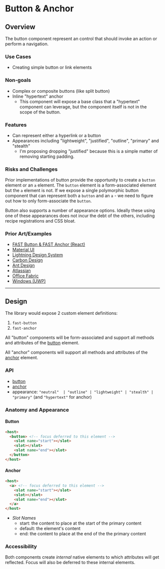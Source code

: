 # Button & Anchor

## Overview

The button component represent an control that should invoke an action or perform a navigation.

### Use Cases
- Creating simple button or link elements

### Non-goals
- Complex or composite buttons (like split button)
- Inline "hypertext" anchor
  - This component will expose a base class that a "hypertext" component can leverage, but the component itself is not in the scope of the button.
  
### Features
- Can represent either a hyperlink or a button
- Appearances including "lightweight", "justified", "outline", "primary" and "stealth"
  - I'm proposing dropping "justified" because this is a simple matter of removing starting padding.

### Risks and Challenges

Prior implementations of button provide the opportunity to create a `button` element or an `a` element. The `button` element is a form-associated element but the `a` element is not. If we expose a single polymorphic button component that can represent both a `button` and an `a` - we need to figure out how to only form-associate the `button`.

Button also supports a number of appearance options. Ideally these using one of these appearances does not incur the debt of the others, including recipe registrations and CSS bloat.

### Prior Art/Examples
- [FAST Button & FAST Anchor (React)](https://www.npmjs.com/package/@microsoft/fast-components-react-msft)
- [Material UI](https://material-ui.com/components/buttons/)
- [Lightning Design System](https://www.lightningdesignsystem.com/components/buttons/)
- [Carbon Design](https://www.carbondesignsystem.com/components/button/code)
- [Ant Design](https://ant.design/components/button/)
- [Atlassian](https://atlaskit.atlassian.com/packages/core/button)
- [Office Fabric](https://developer.microsoft.com/en-us/fabric#/controls/web/button)
- [Windows (UWP)](https://docs.microsoft.com/en-us/windows/uwp/design/controls-and-patterns/buttons)

---

## Design
The library would expose 2 custom element definitions: 
1. `fast-button`
8. `fast-anchor`

All "button" components will be form-associated and support all methods and attributes of the [button](https://developer.mozilla.org/en-US/docs/Web/HTML/Element/button) element.

All "anchor" components will support all methods and attributes of the [anchor](https://developer.mozilla.org/en-US/docs/Web/HTML/Element/a) element.

### API
- [button]([button](https://developer.mozilla.org/en-US/docs/Web/HTML/Element/button))
- [anchor](https://developer.mozilla.org/en-US/docs/Web/HTML/Element/a)
- appearance: `"neutral"  | "outline" | "lightweight" | "stealth" | "primary"` (and `"hypertext"` for anchor)

### Anatomy and Appearance
#### Button
```html
<host>
  <button> <!-- focus deferred to this element -->
    <slot name="start"></slot>
    <slot></slot>
    <slot name="end"></slot>
  </button>
</host>
```
#### Anchor
```html
<host>
  <a> <!-- focus deferred to this element -->
    <slot name="start"></slot>
    <slot></slot>
    <slot name="end"></slot>
  </a>
</host>
```

- *Slot Names*
  - start: the content to place at the start of the primary content
  - default: the element's content
  - end: the content to place at the end of the the primary content

### Accessibility
Both components create *internal* native elements to which attributes will get reflected. Focus will also be deferred to these internal elements.